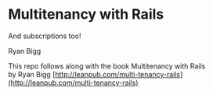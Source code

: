 # Multitenancy with Rails

And subscriptions too!

Ryan Bigg

This repo follows along with the book Multitenancy with Rails  
by Ryan Bigg [http://leanpub.com/multi-tenancy-rails](http://leanpub.com/multi-tenancy-rails)
